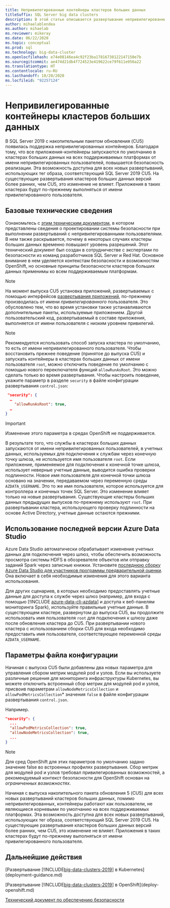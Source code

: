 ```yaml
---
title: Непривилегированные контейнеры кластеров больших данных
titleSuffix: SQL Server big data clusters
description: В этой статье описывается развертывание непривилегированных контейнеров в кластерах больших данных SQL Server.
author: mihaelablendea
ms.author: mihaelab
ms.reviewer: mikeray
ms.date: 06/22/2020
ms.topic: conceptual
ms.prod: sql
ms.technology: big-data-cluster
ms.openlocfilehash: e74e08146ea4c92f23ba17816738122147150e7b
ms.sourcegitcommit: ae474d21db4f724523e419622ce79f611e956a22
ms.translationtype: HT
ms.contentlocale: ru-RU
ms.lasthandoff: 10/20/2020
ms.locfileid: "92257124"
---
```

# <a name="non-root-big-data-clusters-containers"></a>Непривилегированные контейнеры кластеров больших данных

В SQL Server 2019 с накопительным пакетом обновления (CU5) появилась поддержка непривилегированных контейнеров. Благодаря тому, что все приложения-контейнеры запускаются по умолчанию в кластерах больших данных на всех поддерживаемых платформах от имени непривилегированных пользователей, повышается безопасность реализации. Эта возможность доступна для всех новых развертываний, использующих тег образа, соответствующий SQL Server 2019 CU5. На существующие развертывания кластеров больших данных версий более ранних, чем CU5, это изменение не влияет. Приложения в таких кластерах будут по-прежнему выполняться от имени привилегированного пользователя. 

## <a name="technical-background"></a>Базовые технические сведения

Ознакомьтесь с [этим техническим документом](https://aka.ms/sql-bdc-openshift-security), в котором представлены сведения о проектировании системы безопасности при выполнении развертываний с непривилегированными пользователями. В нем также раскрывается, почему в некоторых случаях кластеры больших данных временно повышают уровень разрешений. Этот технический документ был создан в сотрудничестве с экспертами по безопасности из команд разработчиков SQL Server и Red Hat. Основное внимание в нем уделяется контекстам безопасности и возможностям OpenShift, но основные принципы безопасности кластеров больших данных применимы ко всем поддерживаемым платформам.

> [!NOTE]
> На момент выпуска CU5 установка приложений, развертываемых с помощью интерфейсов [развертывания приложений](concept-application-deployment.md), по-прежнему производилась от имени *привилегированного* пользователя. Это обусловлено тем, что во время установки также устанавливаются дополнительные пакеты, используемые приложением. Другой пользовательский код, развертываемый в составе приложения, выполняется от имени пользователя с низким уровнем привилегий. 

> [!NOTE]
> Рекомендуется использовать способ запуска кластера по умолчанию, то есть от имени непривилегированного пользователя. Чтобы восстановить прежнее поведение (принятое до выпуска CU5) и запускать контейнеры в кластерах больших данных от имени пользователя `root`, можно отключить поведение по умолчанию с помощью нового переключателя функций `allowRunAsRoot`. Это можно сделать только во время развертывания. Чтобы настроить поведение, укажите параметр в разделе `security` в файле конфигурации развертывания `control.json`:

```json
 "security": {
  …
    "allowRunAsRoot": true,
  …
}
```

> [!IMPORTANT]
> Изменение этого параметра в средах OpenShift не поддерживается.

В результате того, что службы в кластерах больших данных запускаются от имени непривилегированных пользователей, в учетных данных, используемых для подключения к службам через конечную точку шлюза, не используется имя пользователя `root`. Если приложение, применяемое для подключения к конечной точке шлюза, использует неверные учетные данные, выводится ошибка проверки подлинности. Новое имя пользователя для конечной точки шлюза основано на значении, передаваемом через переменную среды `AZDATA_USERNAME`. Это то же имя пользователя, которое используется для контроллера и конечных точек SQL Server. Это изменение влияет только на новые развертывания. Существующие кластеры больших данных предыдущих выпусков по-прежнему используют `root`. При развертывании кластера, использующего проверку подлинности на основе Active Directory, учетные данные остаются прежними. 

## <a name="use-the-latest-azure-data-studio"></a>Использование последней версии Azure Data Studio

Azure Data Studio автоматически обрабатывает изменение учетных данных для подключения через шлюз, чтобы обеспечить возможность просмотра системы HDFS в обозревателе объектов или отправку заданий Spark через записные книжки. Установите [последнюю сборку Azure Data Studio для участников программы предварительной оценки](../azure-data-studio/download-azure-data-studio.md#download-insiders-build-of-azure-data-studio). Она включает в себя необходимые изменения для этого варианта использования.

Для других сценариев, в которых необходимо предоставлять учетные данные для доступа к службе через шлюз (например, для входа с помощью [!INCLUDE [azure-data-cli-azdata](../includes/azure-data-cli-azdata.md)] и доступа к веб-панелям мониторинга Spark), используйте правильные учетные данные. В существующем кластере, развернутом до выпуска CU5, вы продолжите использовать имя пользователя `root` для подключения к шлюзу даже после обновления кластера до CU5. При развертывании нового кластера с использованием сборки CU5 для входа необходимо предоставить имя пользователя, соответствующее переменной среды `AZDATA_USERNAME`.

## <a name="configuration-file-switches"></a>Параметры файла конфигурации

Начиная с выпуска CU5 были добавлены два новых параметра для управления сбором метрик модулей pod и узлов. Если вы используете различные решения для мониторинга инфраструктуры Kubernetes, вы можете отключить встроенный сбор метрик для модулей pod и узлов, присвоив параметрам `allowNodeMetricsCollection` и `allowPodMetricsCollection`* значения `false` в файле конфигурации развертывания `control.json`. 

Например. 

```json
"security": {
  ...
  "allowPodMetricsCollection": true,
  "allowNodeMetricsCollection": true,
  ...
}
```

> [!NOTE]
> Для сред OpenShift для этих параметров по умолчанию задано значение false во встроенных профилях развертывания. Сбор метрик для модулей pod и узлов требовал привилегированных возможностей, а рекомендуемый контекст безопасности для OpenShift основан на *ограниченных возможностях*.

Начиная с выпуска накопительного пакета обновления 5 (CU5) для всех новых развертываний кластеров больших данных, помимо непривилегированных, контейнеры работают как пользователи, не являющиеся корневыми по умолчанию на всех поддерживаемых платформах. Эта возможность доступна для всех новых развертываний, использующих тег образа, соответствующий SQL Server 2019 CU5. На существующие развертывания кластеров больших данных версий более ранних, чем CU5, это изменение не влияет. Приложения в таких кластерах будут по-прежнему выполняться от имени привилегированного пользователя.

## <a name="next-steps"></a>Дальнейшие действия
[Развертывание [!INCLUDE[big-data-clusters-2019](../includes/ssbigdataclusters-ss-nover.md)] в Kubernetes](deployment-guidance.md)

[Развертывание [!INCLUDE[big-data-clusters-2019](../includes/ssbigdataclusters-ss-nover.md)] в OpenShift](deploy-openshift.md)

[Технический документ по обеспечению безопасности](https://aka.ms/sql-bdc-openshift-security)
